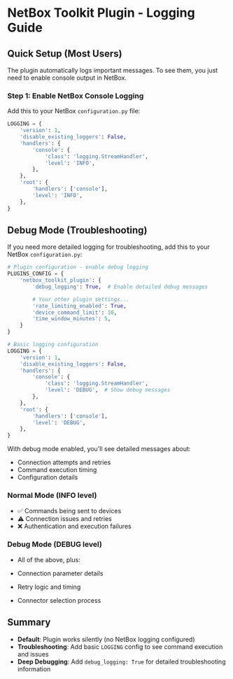 # NetBox Toolkit Plugin - Logging Guide

## Quick Setup (Most Users)

The plugin automatically logs important messages. To see them, you just need to enable console output in NetBox.

### Step 1: Enable NetBox Console Logging

Add this to your NetBox `configuration.py` file:

```python
LOGGING = {
    'version': 1,
    'disable_existing_loggers': False,
    'handlers': {
        'console': {
            'class': 'logging.StreamHandler',
            'level': 'INFO',
        },
    },
    'root': {
        'handlers': ['console'],
        'level': 'INFO',
    },
}
```


## Debug Mode (Troubleshooting)

If you need more detailed logging for troubleshooting, add this to your NetBox `configuration.py`:

```python
# Plugin configuration - enable debug logging
PLUGINS_CONFIG = {
    'netbox_toolkit_plugin': {
        'debug_logging': True,  # Enable detailed debug messages

        # Your other plugin settings...
        'rate_limiting_enabled': True,
        'device_command_limit': 10,
        'time_window_minutes': 5,
    }
}

# Basic logging configuration
LOGGING = {
    'version': 1,
    'disable_existing_loggers': False,
    'handlers': {
        'console': {
            'class': 'logging.StreamHandler',
            'level': 'DEBUG',  # Show debug messages
        },
    },
    'root': {
        'handlers': ['console'],
        'level': 'DEBUG',
    },
}
```

With debug mode enabled, you'll see detailed messages about:

- Connection attempts and retries
- Command execution timing
- Configuration details



### Normal Mode (INFO level)
- ✅ Commands being sent to devices
- ⚠️ Connection issues and retries
- ❌ Authentication and execution failures

### Debug Mode (DEBUG level)
- All of the above, plus:

- Connection parameter details
- Retry logic and timing
- Connector selection process



## Summary

- **Default**: Plugin works silently (no NetBox logging configured)
- **Troubleshooting**: Add basic `LOGGING` config to see command execution and issues
- **Deep Debugging**: Add `debug_logging: True` for detailed troubleshooting information

